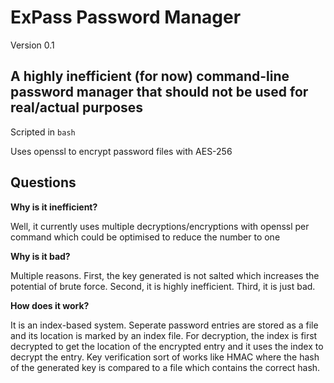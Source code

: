 # ExPass Password Manager
Version 0.1

## A highly inefficient (for now) command-line password manager that should not be used for real/actual purposes
Scripted in `bash`

Uses openssl to encrypt password files with AES-256

## Questions
**Why is it inefficient?**

Well, it currently uses multiple decryptions/encryptions with openssl per command which could be optimised to reduce the number to one

**Why is it bad?**

Multiple reasons. First, the key generated is not salted which increases the potential of brute force. Second, it is highly inefficient. Third, it is just bad.

**How does it work?**

It is an index-based system. Seperate password entries are stored as a file and its location is marked by an index file. For decryption, the index is first decrypted to get the location of the encrypted entry and it uses the index to decrypt the entry. 
Key verification sort of works like HMAC where the hash of the generated key is compared to a file which contains the correct hash.